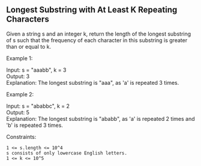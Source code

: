 ## Longest Substring with At Least K Repeating Characters

Given a string s and an integer k, return the length of the longest substring of s such that the frequency of each character in this substring is greater than or equal to k.

 

Example 1:

Input: s = "aaabb", k = 3  
Output: 3  
Explanation: The longest substring is "aaa", as 'a' is repeated 3 times.

Example 2:

Input: s = "ababbc", k = 2  
Output: 5  
Explanation: The longest substring is "ababb", as 'a' is repeated 2 times and 'b' is repeated 3 times.

 

Constraints:

    1 <= s.length <= 10^4
    s consists of only lowercase English letters.
    1 <= k <= 10^5

